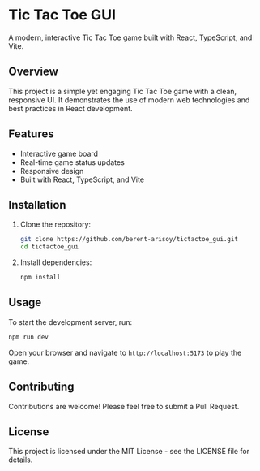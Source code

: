 # Tic Tac Toe GUI

A modern, interactive Tic Tac Toe game built with React, TypeScript, and Vite.

## Overview

This project is a simple yet engaging Tic Tac Toe game with a clean, responsive UI. It demonstrates the use of modern web technologies and best practices in React development.

## Features

- Interactive game board
- Real-time game status updates
- Responsive design
- Built with React, TypeScript, and Vite

## Installation

1. Clone the repository:
   ```bash
   git clone https://github.com/berent-arisoy/tictactoe_gui.git
   cd tictactoe_gui
   ```

2. Install dependencies:
   ```bash
   npm install
   ```

## Usage

To start the development server, run:
```bash
npm run dev
```

Open your browser and navigate to `http://localhost:5173` to play the game.

## Contributing

Contributions are welcome! Please feel free to submit a Pull Request.

## License

This project is licensed under the MIT License - see the LICENSE file for details.
